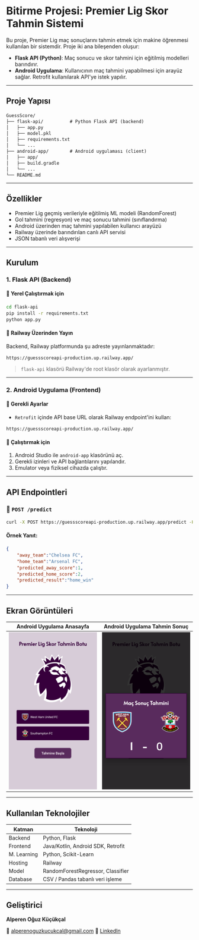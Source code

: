 
#  Bitirme Projesi: Premier Lig Skor Tahmin Sistemi

Bu proje, Premier Lig maç sonuçlarını tahmin etmek için makine öğrenmesi kullanılan bir sistemdir. Proje iki ana bileşenden oluşur:

-  **Flask API (Python)**: Maç sonucu ve skor tahmini için eğitilmiş modelleri barındırır.
-  **Android Uygulama**: Kullanıcının maç tahmini yapabilmesi için arayüz sağlar. Retrofit kullanılarak API'ye istek yapılır.

---

##  Proje Yapısı

```
GuessScore/
├── flask-api/          # Python Flask API (backend)
│   ├── app.py
│   ├── model.pkl
│   ├── requirements.txt
│   └── ...
├── android-app/        # Android uygulaması (client)
│   ├── app/
│   ├── build.gradle
│   └── ...
└── README.md           
```

---

## Özellikler

- Premier Lig geçmiş verileriyle eğitilmiş ML modeli (RandomForest)
- Gol tahmini (regresyon) ve maç sonucu tahmini (sınıflandırma)
- Android üzerinden maç tahmini yapılabilen kullanıcı arayüzü
- Railway üzerinde barındırılan canlı API servisi
- JSON tabanlı veri alışverişi

---

##  Kurulum

### 1. Flask API (Backend)

#### 🔹 Yerel Çalıştırmak için

```bash
cd flask-api
pip install -r requirements.txt
python app.py
```

#### 🔹 Railway Üzerinden Yayın

Backend, Railway platformunda şu adreste yayınlanmaktadır:

```
https://guessscoreapi-production.up.railway.app/
```

> `flask-api` klasörü Railway'de root klasör olarak ayarlanmıştır.

---

### 2. Android Uygulama (Frontend)

#### 🔹 Gerekli Ayarlar
- `Retrofit` içinde API base URL olarak Railway endpoint'ini kullan:
```
https://guessscoreapi-production.up.railway.app/
```

#### 🔹 Çalıştırmak için
1. Android Studio ile `android-app` klasörünü aç.
2. Gerekli izinleri ve API bağlantılarını yapılandır.
3. Emulator veya fiziksel cihazda çalıştır.

---

##  API Endpointleri

### 🔹 `POST /predict`

```bash
curl -X POST https://guessscoreapi-production.up.railway.app/predict -H "Content-Type: application/json" -d '{"home_team": "Arsenal FC", "away_team": "Chelsea FC"}'
```

#### Örnek Yanıt:
```json
{
	"away_team":"Chelsea FC",
	"home_team":"Arsenal FC",
	"predicted_away_score":1,
	"predicted_home_score":2,
	"predicted_result":"home_win"
}
```

---

##  Ekran Görüntüleri

| Android Uygulama Anasayfa         | Android Uygulama Tahmin Sonuç       |
| --------------------------------- | ----------------------------------- |
| ![main-page](guess-score-android-app/screenshots/main_page.png) | ![guess-result-page](guess-score-android-app/screenshots/guess_result_page.png) |

---

##  Kullanılan Teknolojiler

| Katman         | Teknoloji                          |
|----------------|------------------------------------|
| Backend        | Python, Flask 					  |
| Frontend       | Java/Kotlin, Android SDK, Retrofit |
| M. Learning    | Python, Scikit-Learn        		  |
| Hosting        | Railway                            |
| Model          | RandomForestRegressor, Classifier  |
| Database       | CSV / Pandas tabanlı veri işleme   |

---

##  Geliştirici

**Alperen Oğuz Küçükçal**  

📧 [alperenoguzkucukcal@gmail.com](mailto:alperenoguzkucukcal@gmail.com) 
🔗 [LinkedIn](https://www.linkedin.com/in/alperen-oguz-kucukcal/)
